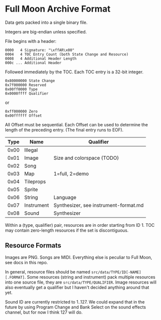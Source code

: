 # Full Moon Archive Format

Data gets packed into a single binary file.

Integers are big-endian unless specified.

File begins with a header:
```
0000   4 Signature: "\xffAR\x00"
0004   4 TOC Entry Count (both State Change and Resource)
0008   4 Additional Header Length
000c ... Additional Header
```

Followed immediately by the TOC.
Each TOC entry is a 32-bit integer.

```
0x80000000 State Change
0x7f000000 Reserved
0x00ff0000 Type
0x0000ffff Qualifier
```

or

```
0xff000000 Zero
0x00ffffff Offset
```

All Offset must be sequential.
Each Offset can be used to determine the length of the preceding entry.
(The final entry runs to EOF).

| Type | Name       | Qualifier |
|------|------------|-----------|
| 0x00 | Illegal    | |
| 0x01 | Image      | Size and colorspace (TODO) |
| 0x02 | Song       | |
| 0x03 | Map        | 1=full, 2=demo |
| 0x04 | Tileprops  | |
| 0x05 | Sprite     | |
| 0x06 | String     | Language |
| 0x07 | Instrument | Synthesizer, see instrument-format.md |
| 0x08 | Sound      | Synthesizer |

Within a (type, qualifier) pair, resources are in order starting from ID 1.
TOC may contain zero-length resources if the set is discontiguous.

## Resource Formats

Images are PNG.
Songs are MIDI.
Everything else is peculiar to Full Moon, see docs in this repo.

In general, resource files should be named `src/data/TYPE/ID[-NAME][.FORMAT]`.
Some resources (string and instrument) pack multiple resources into one source file, they are `src/data/TYPE/QUALIFIER`.
Image resources will also eventually get a qualifier but I haven't decided anything around that yet.

Sound ID are currently restricted to 1..127.
We could expand that in the future by using Program Change and Bank Select on the sound effects channel, but for now I think 127 will do.
